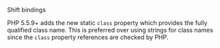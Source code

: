 Shift bindings

PHP 5.5.9+ adds the new static `class` property which provides the fully qualified class name. This is preferred over using strings for class names since the `class` property references are checked by PHP.
